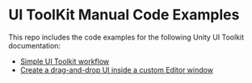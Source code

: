 # UI ToolKit Manual Code Examples

This repo includes the code examples for the following Unity UI Toolkit documentation:

- [Simple UI Toolkit workflow](https://docs.unity3d.com/Manual/UIE-simple-ui-toolkit-workflow.html)
- [Create a drag-and-drop UI inside a custom Editor window](https://docs.unity3d.com/Manual/UIE-create-drag-and-drop-ui.html)
